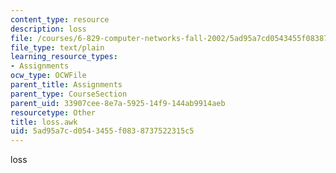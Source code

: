 ```yaml
---
content_type: resource
description: loss
file: /courses/6-829-computer-networks-fall-2002/5ad95a7cd0543455f0838737522315c5_loss.awk
file_type: text/plain
learning_resource_types:
- Assignments
ocw_type: OCWFile
parent_title: Assignments
parent_type: CourseSection
parent_uid: 33907cee-8e7a-5925-14f9-144ab9914aeb
resourcetype: Other
title: loss.awk
uid: 5ad95a7c-d054-3455-f083-8737522315c5
---
```

loss

